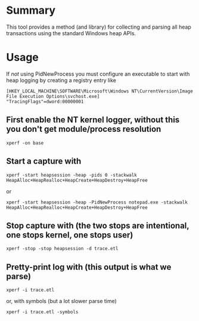 # Summary

This tool provides a method (and library) for collecting and parsing all heap transactions using the standard Windows heap APIs.

# Usage

If _not_ using PidNewProcess you must configure an executable to start with
heap logging by creating a registry entry like

```
[HKEY_LOCAL_MACHINE\SOFTWARE\Microsoft\Windows NT\CurrentVersion\Image File Execution Options\svchost.exe]
"TracingFlags"=dword:00000001
```

## First enable the NT kernel logger, without this you don't get module/process resolution

`xperf -on base`

## Start a capture with

`xperf -start heapsession -heap -pids 0 -stackwalk HeapAlloc+HeapRealloc+HeapCreate+HeapDestroy+HeapFree`

or

`xperf -start heapsession -heap -PidNewProcess notepad.exe -stackwalk HeapAlloc+HeapRealloc+HeapCreate+HeapDestroy+HeapFree`

## Stop capture with (the two stops are intentional, one stops kernel, one stops user)

`xperf -stop -stop heapsession -d trace.etl`

## Pretty-print log with (this output is what we parse)

`xperf -i trace.etl`

or, with symbols (but a lot slower parse time)

`xperf -i trace.etl -symbols`

